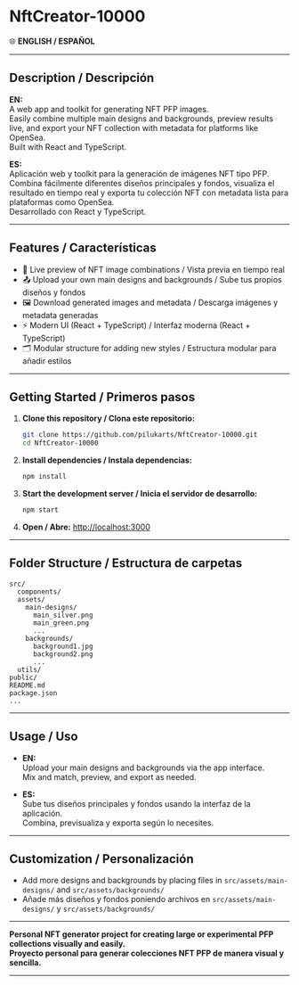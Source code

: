 # NftCreator-10000

🌐 **ENGLISH / ESPAÑOL**

---

## Description / Descripción

**EN:**  
A web app and toolkit for generating NFT PFP images.  
Easily combine multiple main designs and backgrounds, preview results live, and export your NFT collection with metadata for platforms like OpenSea.  
Built with React and TypeScript.

**ES:**  
Aplicación web y toolkit para la generación de imágenes NFT tipo PFP.  
Combina fácilmente diferentes diseños principales y fondos, visualiza el resultado en tiempo real y exporta tu colección NFT con metadata lista para plataformas como OpenSea.  
Desarrollado con React y TypeScript.

---

## Features / Características

- 🌟 Live preview of NFT image combinations / Vista previa en tiempo real
- 📤 Upload your own main designs and backgrounds / Sube tus propios diseños y fondos
- 🖼️ Download generated images and metadata / Descarga imágenes y metadata generadas
- ⚡ Modern UI (React + TypeScript) / Interfaz moderna (React + TypeScript)
- 🗂️ Modular structure for adding new styles / Estructura modular para añadir estilos

---

## Getting Started / Primeros pasos

1. **Clone this repository / Clona este repositorio:**
   ```bash
   git clone https://github.com/pilukarts/NftCreator-10000.git
   cd NftCreator-10000
   ```

2. **Install dependencies / Instala dependencias:**
   ```bash
   npm install
   ```

3. **Start the development server / Inicia el servidor de desarrollo:**
   ```bash
   npm start
   ```

4. **Open / Abre:** [http://localhost:3000](http://localhost:3000)

---

## Folder Structure / Estructura de carpetas

```
src/
  components/
  assets/
    main-designs/
      main_silver.png
      main_green.png
      ...
    backgrounds/
      background1.jpg
      background2.png
      ...
  utils/
public/
README.md
package.json
...
```

---

## Usage / Uso

- **EN:**  
  Upload your main designs and backgrounds via the app interface.  
  Mix and match, preview, and export as needed.

- **ES:**  
  Sube tus diseños principales y fondos usando la interfaz de la aplicación.  
  Combina, previsualiza y exporta según lo necesites.

---

## Customization / Personalización

- Add more designs and backgrounds by placing files in `src/assets/main-designs/` and `src/assets/backgrounds/`
- Añade más diseños y fondos poniendo archivos en `src/assets/main-designs/` y `src/assets/backgrounds/`

---

**Personal NFT generator project for creating large or experimental PFP collections visually and easily.**  
**Proyecto personal para generar colecciones NFT PFP de manera visual y sencilla.**

---
